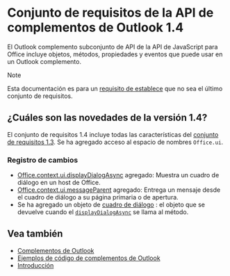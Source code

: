 # <a name="outlook-add-in-api-requirement-set-14"></a>Conjunto de requisitos de la API de complementos de Outlook 1.4

El Outlook complemento subconjunto de API de la API de JavaScript para Office incluye objetos, métodos, propiedades y eventos que puede usar en un Outlook complemento.

> [!NOTE]
> Esta documentación es para un [requisito de establece](/javascript/office/requirement-sets/outlook-api-requirement-sets) que no sea el último conjunto de requisitos.

## <a name="whats-new-in-14"></a>¿Cuáles son las novedades de la versión 1.4?

El conjunto de requisitos 1.4 incluye todas las características del [conjunto de requisitos 1.3](../requirement-set-1.3/outlook-requirement-set-1.3.md). Se ha agregado acceso al espacio de nombres `Office.ui`.

### <a name="change-log"></a>Registro de cambios

- [Office.context.ui.displayDialogAsync](/javascript/api/office/office.ui#displaydialogasync-startaddress--options--callback-) agregado: Muestra un cuadro de diálogo en un host de Office.
- [Office.context.ui.messageParent](/javascript/api/office/office.ui#messageparent-messageobject-) agregado: Entrega un mensaje desde el cuadro de diálogo a su página primaria o de apertura.
- Se ha agregado un objeto de [cuadro de diálogo](/javascript/api/office/office.dialog) : el objeto que se devuelve cuando el [`displayDialogAsync`](/javascript/api/office/office.ui#displaydialogasync-startaddress--options--callback-) se llama al método.

## <a name="see-also"></a>Vea también

- [Complementos de Outlook](https://docs.microsoft.com/outlook/add-ins/)
- [Ejemplos de código de complementos de Outlook](https://developer.microsoft.com/outlook/gallery/?filterBy=Outlook,Samples,Add-ins)
- [Introducción](https://docs.microsoft.com/outlook/add-ins/quick-start)